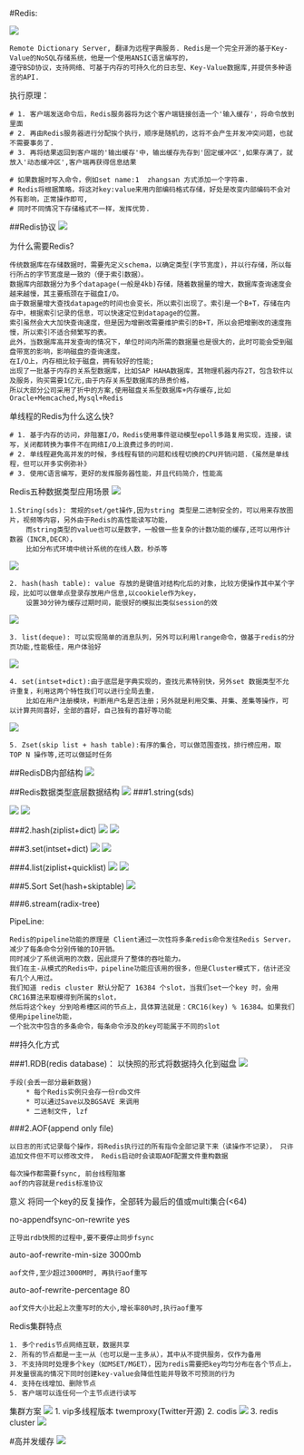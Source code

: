 #Redis:

![](img/redis_info.png)

	Remote Dictionary Server, 翻译为远程字典服务. Redis是一个完全开源的基于Key-Value的NoSQL存储系统，他是一个使用ANSIC语言编写的，
	遵守BSD协议，支持网络、可基于内存的可持久化的日志型、Key-Value数据库,并提供多种语言的API.
执行原理：

	# 1. 客户端发送命令后，Redis服务器将为这个客户端链接创造一个'输入缓存'，将命令放到里面
	# 2. 再由Redis服务器进行分配挨个执行，顺序是随机的，这将不会产生并发冲突问题，也就不需要事务了.
	# 3. 再将结果返回到客户端的'输出缓存'中，输出缓存先存到'固定缓冲区',如果存满了，就放入'动态缓冲区',客户端再获得信息结果

	# 如果数据时写入命令，例如set name:1  zhangsan 方式添加一个字符串.
	# Redis将根据策略，将这对key:value来用内部编码格式存储，好处是改变内部编码不会对外有影响，正常操作即可,
	# 同时不同情况下存储格式不一样，发挥优势.

##Redis协议
![](.redis_images/redis_scheme.png)

为什么需要Redis?

	传统数据库在存储数据时，需要先定义schema，以确定类型(字节宽度)，并以行存储，所以每行所占的字节宽度是一致的（便于索引数据）。
	数据库内部数据分为多个datapage(一般是4kb)存储，随着数据量的增大，数据库查询速度会越来越慢，其主要瓶颈在于磁盘I/O。
	由于数据量增大查找datapage的时间也会变长，所以索引出现了。索引是一个B+T，存储在内存中，根据索引记录的信息，可以快速定位到datapage的位置。
    索引虽然会大大加快查询速度，但是因为增删改需要维护索引的B+T，所以会把增删改的速度拖慢，所以索引不适合频繁写的表。
	此外，当数据库高并发查询的情况下，单位时间内所需的数据量也是很大的，此时可能会受到磁盘带宽的影响，影响磁盘的查询速度。
	在I/O上，内存相比较于磁盘，拥有较好的性能;
	出现了一批基于内存的关系型数据库，比如SAP HAHA数据库，其物理机器内存2T，包含软件以及服务，购买需要1亿元,由于内存关系型数据库的昂贵价格，
	所以大部分公司采用了折中的方案,使用磁盘关系型数据库+内存缓存,比如 Oracle+Memcached,Mysql+Redis
单线程的Redis为什么这么快?

	# 1. 基于内存的访问，非阻塞I/O，Redis使用事件驱动模型epoll多路复用实现，连接，读写，关闭都转换为事件不在网络I/O上浪费过多的时间.
	# 2. 单线程避免高并发的时候，多线程有锁的问题和线程切换的CPU开销问题.《虽然是单线程，但可以开多实例弥补》
	# 3. 使用C语言编写，更好的发挥服务器性能，并且代码简介，性能高
Redis五种数据类型应用场景
![](img/string.png)

	1.String(sds): 常规的set/get操作,因为string 类型是二进制安全的，可以用来存放图片，视频等内容，另外由于Redis的高性能读写功能，
		而string类型的value也可以是数字，一般做一些复杂的计数功能的缓存,还可以用作计数器（INCR,DECR），
		比如分布式环境中统计系统的在线人数，秒杀等

		
![](img/hash.png)


	2. hash(hash table): value 存放的是键值对结构化后的对象，比较方便操作其中某个字段，比如可以做单点登录存放用户信息,以cookiele作为key，
		设置30分钟为缓存过期时间，能很好的模拟出类似session的效
		
![](img/list.png)

	3. list(deque): 可以实现简单的消息队列，另外可以利用lrange命令，做基于redis的分页功能,性能极佳，用户体验好
	
![](img/set.png)


	4. set(intset+dict):由于底层是字典实现的，查找元素特别快，另外set 数据类型不允许重复，利用这两个特性我们可以进行全局去重，
		比如在用户注册模块，判断用户名是否注册；另外就是利用交集、并集、差集等操作，可以计算共同喜好，全部的喜好，自己独有的喜好等功能

![](img/sort_set.png)		

	5. Zset(skip list + hash table):有序的集合，可以做范围查找，排行榜应用，取 TOP N 操作等,还可以做延时任务
##RedisDB内部结构
![](.redis_images/redis_db_structure.png)

##Redis数据类型底层数据结构
![](.redis_images/redis_data_structure.png)
###1.string(sds)

![](.redis_images/string_structure.png)
![](.redis_images/sdshdr.png)

###2.hash(ziplist+dict)
![](.redis_images/ziplist.png)
![](.redis_images/dict.png)

###3.set(intset+dict)
![](.redis_images/intset.png)
![](.redis_images/dict.png)

###4.list(ziplist+quicklist)
![](.redis_images/ziplist.png)
![](.redis_images/quicklist.png)


###5.Sort Set(hash+skiptable)
![](.redis_images/skiptable.png)


###6.stream(radix-tree)



PipeLine:

	Redis的pipeline功能的原理是 Client通过一次性将多条redis命令发往Redis Server，减少了每条命令分别传输的IO开销。
	同时减少了系统调用的次数，因此提升了整体的吞吐能力。
	我们在主-从模式的Redis中，pipeline功能应该用的很多，但是Cluster模式下，估计还没有几个人用过。
	我们知道 redis cluster 默认分配了 16384 个slot，当我们set一个key 时，会用CRC16算法来取模得到所属的slot，
	然后将这个key 分到哈希槽区间的节点上，具体算法就是：CRC16(key) % 16384。如果我们使用pipeline功能，
	一个批次中包含的多条命令，每条命令涉及的key可能属于不同的slot
	
##持久化方式

###1.RDB(redis database)：
    以快照的形式将数据持久化到磁盘
![](.redis_images/rdb_format.png)

    手段(会丢一部分最新数据) 
        * 每个Redis实例只会存一份rdb文件
        * 可以通过Save以及BGSAVE 来调用 
        * 二进制文件, lzf
    
###2.AOF(append only file)
    
    以日志的形式记录每个操作，将Redis执行过的所有指令全部记录下来（读操作不记录）， 只许追加文件但不可以修改文件， Redis启动时会读取AOF配置文件重构数据

    每次操作都需要fsync, 前台线程阻塞
    aof的内容就是redis标准协议

意义 
    将同一个key的反复操作，全部转为最后的值或multi集合(<64)

no-appendfsync-on-rewrite yes

    正导出rdb快照的过程中,要不要停止同步fsync 
auto-aof-rewrite-min-size 3000mb

    aof文件,至少超过3000M时, 再执行aof重写 
auto-aof-rewrite-percentage 80

    aof文件大小比起上次重写时的大小,增长率80%时,执行aof重写

Redis集群特点

    1. 多个redis节点网络互联，数据共享  
    2. 所有的节点都是一主一从（也可以是一主多从），其中从不提供服务，仅作为备用  
    3. 不支持同时处理多个key（如MSET/MGET），因为redis需要把key均匀分布在各个节点上，
    并发量很高的情况下同时创建key-value会降低性能并导致不可预测的行为  
    4. 支持在线增加、删除节点  
    5. 客户端可以连任何一个主节点进行读写

集群方案
![](.redis_images/codis_vs_cluster.png)
    1. vip多线程版本 twemproxy(Twitter开源)
    2. codis
![](.redis_images/codis.png)
    3. redis cluster
![](.redis_images/redis_cluster.png)

#高并发缓存
![](.redis_images/high_concurrency_buffer.png)

